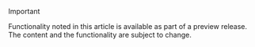> [!IMPORTANT]
> Functionality noted in this article is available as part of a preview release. The content and the functionality are subject to change.
